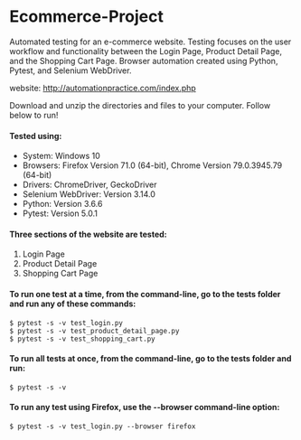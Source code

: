 # Ecommerce-Project
Automated testing for an e-commerce website. Testing focuses on the user workflow and functionality between the Login Page, Product Detail Page, and the Shopping Cart Page. Browser automation created using Python, Pytest, and Selenium WebDriver.

website: http://automationpractice.com/index.php

Download and unzip the directories and files to your computer. Follow below to run!

#### Tested using:
* System: Windows 10
* Browsers: Firefox Version 71.0 (64-bit), Chrome Version 79.0.3945.79 (64-bit)
* Drivers: ChromeDriver, GeckoDriver
* Selenium WebDriver: Version 3.14.0
* Python: Version 3.6.6
* Pytest: Version 5.0.1

#### Three sections of the website are tested:
1) Login Page
2) Product Detail Page
3) Shopping Cart Page

#### To run one test at a time, from the command-line, go to the tests folder and run any of these commands:
```
$ pytest -s -v test_login.py
$ pytest -s -v test_product_detail_page.py
$ pytest -s -v test_shopping_cart.py
```

#### To run all tests at once, from the command-line, go to the tests folder and run:
```
$ pytest -s -v
```

#### To run any test using Firefox, use the --browser command-line option:
```
$ pytest -s -v test_login.py --browser firefox
```
